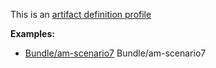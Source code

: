 This is an [artifact definition profile](profiles.html#artifact-profiles)

**Examples:**

*   [Bundle/am-scenario7](Bundle-am-scenario7-bundle.html) Bundle/am-scenario7